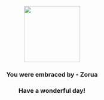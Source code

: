 <p align="center">
    <img src="https://raw.githubusercontent.com/PokeAPI/sprites/master/sprites/pokemon/570.png" width="150" height="150">
</p>
<h3 align="center">You were embraced by - <b>Zorua</b></h3>
<h3 align="center">Have a wonderful day!</h3>
